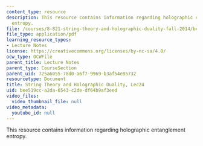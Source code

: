 ```yaml
---
content_type: resource
description: This resource contains information regarding holographic entanglement
  entropy.
file: /courses/8-821-string-theory-and-holographic-duality-fall-2014/bee519cca2da6543c2dedf64b9af3eed_MIT8_821S15_Lec24.pdf
file_type: application/pdf
learning_resource_types:
- Lecture Notes
license: https://creativecommons.org/licenses/by-nc-sa/4.0/
ocw_type: OCWFile
parent_title: Lecture Notes
parent_type: CourseSection
parent_uid: 725a6055-78d0-a6f7-9969-b3af54e85732
resourcetype: Document
title: String Theory and Holographic Duality, Lec24
uid: bee519cc-a2da-6543-c2de-df64b9af3eed
video_files:
  video_thumbnail_file: null
video_metadata:
  youtube_id: null
---
```

This resource contains information regarding holographic entanglement entropy.